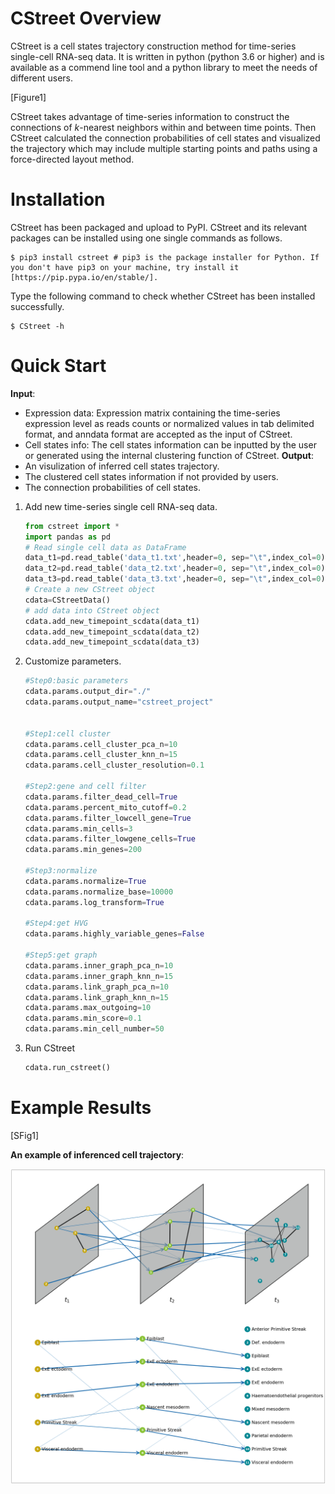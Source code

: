 # CStreet Overview
CStreet is a cell states trajectory construction method for time-series single-cell RNA-seq data. It is written in python (python 3.6 or higher) and is available as a commend line tool and a python library to meet the needs of different users.

[Figure1]

CStreet takes advantage of time-series information to construct the connections of *k*-nearest neighbors within and between time points. Then CStreet calculated the connection probabilities of cell states and visualized the trajectory which may include multiple starting points and paths using a force-directed layout method. 

# Installation
CStreet has been packaged and upload to PyPI. CStreet and its relevant packages can be installed using one single commands as follows.
   ```shell
   $ pip3 install cstreet # pip3 is the package installer for Python. If you don't have pip3 on your machine, try install it [https://pip.pypa.io/en/stable/].
   ```
Type the following command to check whether CStreet has been installed successfully.
   ```shell
   $ CStreet -h
   ```

# Quick Start
**Input**: 
- Expression data: Expression matrix containing the time-series expression level as reads counts or normalized values in tab delimited format, and anndata format are accepted as the input of CStreet.
- Cell states info: The cell states information can be inputted by the user or generated using the internal clustering function of CStreet.
**Output**: 
- An visulization of inferred cell states trajectory.
- The clustered cell states information if not provided by users.
- The connection probabilities of cell states.

1. Add new time-series single cell RNA-seq data.
   ```python
   from cstreet import *
   import pandas as pd
   # Read single cell data as DataFrame
   data_t1=pd.read_table('data_t1.txt',header=0, sep="\t",index_col=0) 
   data_t2=pd.read_table('data_t2.txt',header=0, sep="\t",index_col=0)
   data_t3=pd.read_table('data_t3.txt',header=0, sep="\t",index_col=0)
   # Create a new CStreet object
   cdata=CStreetData()
   # add data into CStreet object
   cdata.add_new_timepoint_scdata(data_t1)
   cdata.add_new_timepoint_scdata(data_t2)
   cdata.add_new_timepoint_scdata(data_t3)
   ```
   
2. Customize parameters.

   ```python
   #Step0:basic parameters
   cdata.params.output_dir="./"
   cdata.params.output_name="cstreet_project"
   
   
   #Step1:cell cluster
   cdata.params.cell_cluster_pca_n=10
   cdata.params.cell_cluster_knn_n=15
   cdata.params.cell_cluster_resolution=0.1
   
   #Step2:gene and cell filter
   cdata.params.filter_dead_cell=True
   cdata.params.percent_mito_cutoff=0.2
   cdata.params.filter_lowcell_gene=True
   cdata.params.min_cells=3
   cdata.params.filter_lowgene_cells=True
   cdata.params.min_genes=200
   
   #Step3:normalize
   cdata.params.normalize=True
   cdata.params.normalize_base=10000
   cdata.params.log_transform=True
   
   #Step4:get HVG
   cdata.params.highly_variable_genes=False
   
   #Step5:get graph
   cdata.params.inner_graph_pca_n=10
   cdata.params.inner_graph_knn_n=15
   cdata.params.link_graph_pca_n=10
   cdata.params.link_graph_knn_n=15
   cdata.params.max_outgoing=10
   cdata.params.min_score=0.1
   cdata.params.min_cell_number=50
   ```

3. Run CStreet

   ```python
   cdata.run_cstreet()
   ```

   

# Example Results

[SFig1]

**An example of inferenced cell trajectory**:

![results.png](https://github.com/yw-Hua/MarkdownPicture/blob/master/CStreet/results2.png?raw=true)

